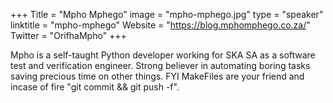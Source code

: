 +++
Title = "Mpho Mphego"
image = "mpho-mphego.jpg"
type = "speaker"
linktitle = "mpho-mphego"
Website = "https://blog.mphomphego.co.za/"
Twitter = "OrifhaMpho"
+++

Mpho is a self-taught Python developer working for SKA SA as a software test and verification engineer. Strong believer in automating boring tasks saving precious time on other things. FYI MakeFiles are your friend and incase of fire "git commit && git push -f".

